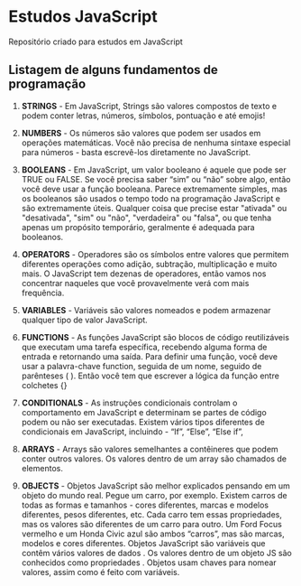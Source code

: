 # Estudos JavaScript
Repositório criado para estudos em JavaScript

## Listagem de alguns fundamentos de programação

1. **STRINGS** - Em JavaScript, Strings são valores compostos de texto e podem conter letras, números, símbolos, pontuação e até emojis!

2. **NUMBERS** - Os números são valores que podem ser usados em operações matemáticas. Você não precisa de nenhuma sintaxe especial para números - basta escrevê-los diretamente no JavaScript.

3. **BOOLEANS** - Em JavaScript, um valor booleano é aquele que pode ser TRUE ou FALSE. Se você precisa saber “sim” ou “não” sobre algo, então você deve usar a função booleana. Parece extremamente simples, mas os booleanos são usados o tempo todo na programação JavaScript e são extremamente úteis. Qualquer coisa que precise estar "ativada" ou "desativada", "sim" ou "não", "verdadeira" ou "falsa", ou que tenha apenas um propósito temporário, geralmente é adequada para booleanos.

4. **OPERATORS** - Operadores são os símbolos entre valores que permitem diferentes operações como adição, subtração, multiplicação e muito mais. O JavaScript tem dezenas de operadores, então vamos nos concentrar naqueles que você provavelmente verá com mais frequência.

5. **VARIABLES** - Variáveis são valores nomeados e podem armazenar qualquer tipo de valor JavaScript.

6. **FUNCTIONS** - As funções JavaScript são blocos de código reutilizáveis que executam uma tarefa específica, recebendo alguma forma de entrada e retornando uma saída. Para definir uma função, você deve usar a palavra-chave function, seguida de um nome, seguido de parênteses ( ). Então você tem que escrever a lógica da função entre colchetes {}

7. **CONDITIONALS** - As instruções condicionais controlam o comportamento em JavaScript e determinam se partes de código podem ou não ser executadas. Existem vários tipos diferentes de condicionais em JavaScript, incluindo - “If”, “Else”, “Else if”, 

8. **ARRAYS** - Arrays são valores semelhantes a contêineres que podem conter outros valores. Os valores dentro de um array são chamados de elementos.

9. **OBJECTS** - Objetos JavaScript são melhor explicados pensando em um objeto do mundo real. Pegue um carro, por exemplo. Existem carros de todas as formas e tamanhos - cores diferentes, marcas e modelos diferentes, pesos diferentes, etc. Cada carro tem essas propriedades, mas os valores são diferentes de um carro para outro. Um Ford Focus vermelho e um Honda Civic azul são ambos “carros”, mas são marcas, modelos e cores diferentes.
Objetos JavaScript são variáveis que contêm vários valores de dados . Os valores dentro de um objeto JS são conhecidos como propriedades . Objetos usam chaves para nomear valores, assim como é feito com variáveis.
